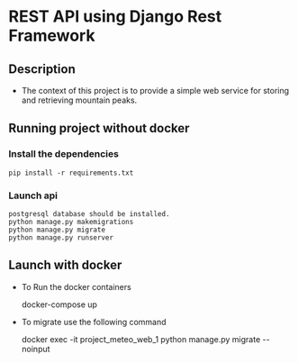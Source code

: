# REST API using Django Rest Framework

## Description

- The context of this project is to provide a simple web service for storing and retrieving mountain peaks.
 

## Running project without docker

### Install the dependencies

    pip install -r requirements.txt

### Launch api
    postgresql database should be installed.
    python manage.py makemigrations
    python manage.py migrate
    python manage.py runserver
    

## Launch with docker

- To Run the docker containers

     docker-compose up

- To migrate use the following command

    docker exec -it project_meteo_web_1 python manage.py migrate --noinput